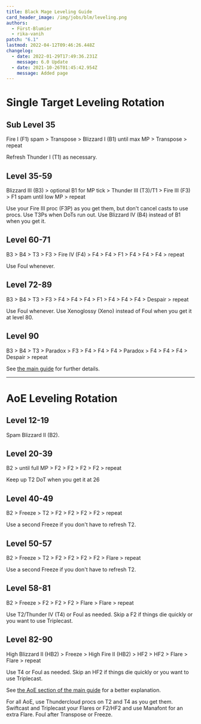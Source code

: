 ```yaml
---
title: Black Mage Leveling Guide
card_header_image: /img/jobs/blm/leveling.png
authors:
  - Fürst-Blumier
  - rika-vanih
patch: "6.1"
lastmod: 2022-04-12T09:46:26.448Z
changelog:
  - date: 2022-01-29T17:49:36.231Z
    message: 6.0 Update
  - date: 2021-10-26T01:45:42.954Z
    message: Added page
---
```

# Single Target Leveling Rotation

## Sub Level 35
Fire I (F1) spam > Transpose > Blizzard I (B1) until max MP > Transpose > repeat

Refresh Thunder I (T1) as necessary.

## Level 35-59
Blizzard III (B3) > optional B1 for MP tick > Thunder III (T3)/T1 > Fire III (F3) > F1 spam until low MP > repeat

Use your Fire III proc (F3P) as you get them, but don't cancel casts to use procs. Use T3Ps when DoTs run out. Use Blizzard IV (B4) instead of B1 when you get it.

## Level 60-71
B3 > B4 > T3 > F3 > Fire IV (F4) > F4 > F4 > F1 > F4 > F4 > F4 > repeat

Use Foul whenever.

## Level 72-89
B3 > B4 > T3 > F3 > F4 > F4 > F4 > F1 > F4 > F4 > F4 > Despair > repeat

Use Foul whenever. Use Xenoglossy (Xeno) instead of Foul when you get it at level 80. 

## Level 90
B3 > B4 > T3 > Paradox > F3 > F4 > F4 > F4 > Paradox > F4 > F4 > F4 > Despair > repeat

See [the main guide](/jobs/casters/black-mage/basic-guide/#single-target-rotation) for further details.

- - -

# AoE Leveling Rotation

## Level 12-19

Spam Blizzard II (B2).

## Level 20-39
B2 > until full MP > F2 > F2 > F2 > F2 > repeat

Keep up T2 DoT when you get it at 26

## Level 40-49
B2 > Freeze > T2 > F2 > F2 > F2 > F2 > repeat

Use a second Freeze if you don't have to refresh T2.

## Level 50-57
B2 > Freeze > T2 > F2 > F2 > F2 > F2 > Flare > repeat

Use a second Freeze if you don't have to refresh T2.

## Level 58-81
B2 > Freeze > F2 > F2 > F2 > Flare > Flare > repeat

Use T2/Thunder IV (T4) or Foul as needed. Skip a F2 if things die quickly or you want to use Triplecast.

## Level 82-90
High Blizzard II (HB2) > Freeze > High Fire II (HB2) > HF2 > HF2 > Flare > Flare > repeat

Use T4 or Foul as needed. Skip an HF2 if things die quickly or you want to use Triplecast.

See [the AoE section of the main guide](/jobs/casters/black-mage/basic-guide/#aoe-rotation-3-targets) for a better explanation.

For all AoE, use Thundercloud procs on T2 and T4 as you get them. Swiftcast and Triplecast your Flares or F2/HF2 and use Manafont for an extra Flare. Foul after Transpose or Freeze.